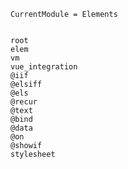 ```@meta
CurrentModule = Elements
```

```@contents
```

```@docs
root
elem
vm
vue_integration
@iif
@elsiff
@els
@recur
@text
@bind
@data
@on
@showif
stylesheet
```
